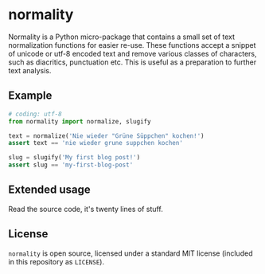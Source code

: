 # normality

Normality is a Python micro-package that contains a small set of text
normalization functions for easier re-use. These functions accept a
snippet of unicode or utf-8 encoded text and remove various classes
of characters, such as diacritics, punctuation etc. This is useful as
a preparation to further text analysis.

## Example

```python
# coding: utf-8
from normality import normalize, slugify

text = normalize('Nie wieder "Grüne Süppchen" kochen!')
assert text == 'nie wieder grune suppchen kochen'

slug = slugify('My first blog post!')
assert slug == 'my-first-blog-post'
```

## Extended usage

Read the source code, it's twenty lines of stuff.

## License

``normality`` is open source, licensed under a standard MIT license
(included in this repository as ``LICENSE``).
